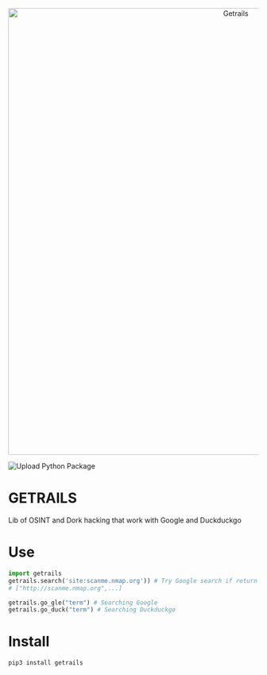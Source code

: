 <center>
  <img src="https://raw.githubusercontent.com/Vault-Cyber-Security/getrails/lib/img/beta1.jpg" alt="Getrails" width="900px"/>
</center>

![Upload Python Package](https://github.com/Vault-Cyber-Security/getrails/workflows/Upload%20Python%20Package/badge.svg?branch=lib)

# GETRAILS
Lib of OSINT and Dork hacking that work with Google and Duckduckgo

# Use

```python
import getrails
getrails.search('site:scanme.nmap.org')) # Try Google search if return error use Duckduckgo
# ["http://scanme.nmap.org",...]

getrails.go_gle("term") # Searching Google
getrails.go_duck("term") # Searching Duckduckgo
```

# Install

```python
pip3 install getrails
```
